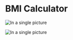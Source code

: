 # BMI Calculator

![In a single picture](https://i.imgur.com/cyiYbyg.png)


![In a single picture](https://i.imgur.com/DRjBrIf.png)
